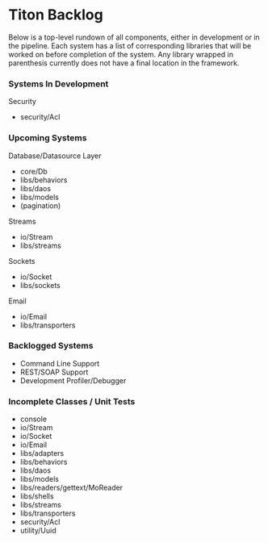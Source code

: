 # Titon Backlog #

Below is a top-level rundown of all components, either in development or in the pipeline.
Each system has a list of corresponding libraries that will be worked on before completion of the system.
Any library wrapped in parenthesis currently does not have a final location in the framework.

### Systems In Development ###

Security
* security/Acl

### Upcoming Systems ###

Database/Datasource Layer
* core/Db
* libs/behaviors
* libs/daos
* libs/models
* (pagination)

Streams
* io/Stream
* libs/streams

Sockets
* io/Socket
* libs/sockets

Email
* io/Email
* libs/transporters

### Backlogged Systems ###

* Command Line Support
* REST/SOAP Support
* Development Profiler/Debugger

### Incomplete Classes / Unit Tests ###

* console
* io/Stream
* io/Socket
* io/Email
* libs/adapters
* libs/behaviors
* libs/daos
* libs/models
* libs/readers/gettext/MoReader
* libs/shells
* libs/streams
* libs/transporters
* security/Acl
* utility/Uuid